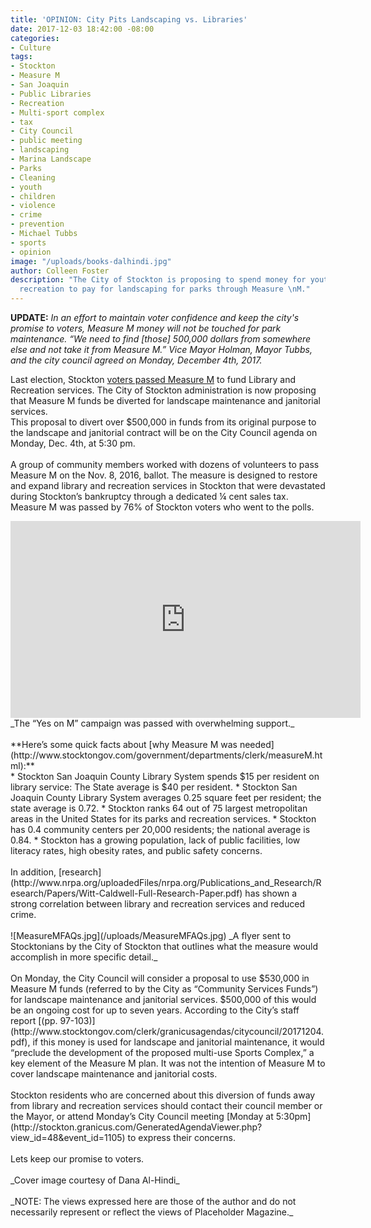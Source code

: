 ```yaml
---
title: 'OPINION: City Pits Landscaping vs. Libraries'
date: 2017-12-03 18:42:00 -08:00
categories:
- Culture
tags:
- Stockton
- Measure M
- San Joaquin
- Public Libraries
- Recreation
- Multi-sport complex
- tax
- City Council
- public meeting
- landscaping
- Marina Landscape
- Parks
- Cleaning
- youth
- children
- violence
- crime
- prevention
- Michael Tubbs
- sports
- opinion
image: "/uploads/books-dalhindi.jpg"
author: Colleen Foster
description: "The City of Stockton is proposing to spend money for youth sports and
  recreation to pay for landscaping for parks through Measure \nM."
---
```


**UPDATE:** _In an effort to maintain voter confidence and keep the city's promise to voters, Measure M money will not be touched for park maintenance. “We need to find [those] 500,000 dollars from somewhere else and not take it from Measure M.” Vice Mayor Holman, Mayor Tubbs, and the city council agreed on Monday, December 4th, 2017._ 

Last election, Stockton [voters passed Measure M](http://votersedge.org/ca/en/ballot/election/area/42/measures/measure/2154?election_authority_id=39) to fund Library and Recreation services. The City of Stockton administration is now proposing that Measure M funds be diverted for landscape maintenance and janitorial services. 
<br>
This proposal to divert over $500,000 in funds from its original purpose to the landscape and janitorial contract will be on the City Council agenda on Monday, Dec. 4th, at 5:30 pm.
<br>  
A group of community members worked with dozens of volunteers to pass Measure M on the Nov. 8, 2016, ballot. The measure is designed to restore and expand library and recreation services in Stockton that were devastated during Stockton’s bankruptcy through a dedicated ¼ cent sales tax. Measure M was passed by 76% of Stockton voters who went to the polls.
<br>
<iframe width="560" height="315" src="https://www.youtube.com/embed/6VIMfshUA8g" frameborder="0" allowfullscreen></iframe>
_The “Yes on M” campaign was passed with overwhelming support._
<br>
<br>
**Here’s some quick facts about [why Measure M was needed](http://www.stocktongov.com/government/departments/clerk/measureM.html):**<br>
* Stockton San Joaquin County Library System spends $15 per resident on library service: The State average is $40 per resident.
* Stockton San Joaquin County Library System averages 0.25 square feet per resident; the state average is 0.72.
* Stockton ranks 64 out of 75 largest metropolitan areas in the United States for its parks and recreation services.
* Stockton has 0.4 community centers per 20,000 residents; the national average is 0.84.
* Stockton has a growing population, lack of public facilities, low literacy rates, high obesity rates, and public safety concerns.  <br>
<br>
In addition, [research](http://www.nrpa.org/uploadedFiles/nrpa.org/Publications_and_Research/Research/Papers/Witt-Caldwell-Full-Research-Paper.pdf) has shown a strong correlation between library and recreation services and reduced crime.<br>
<br>
![MeasureMFAQs.jpg](/uploads/MeasureMFAQs.jpg)
_A flyer sent to Stocktonians by the City of Stockton that outlines what the measure would accomplish in more specific detail._<br>
<br>
On Monday, the City Council will consider a proposal to use $530,000 in Measure M funds (referred to by the City as “Community Services Funds”) for landscape maintenance and janitorial services. $500,000 of this would be an ongoing cost for up to seven years. According to the City’s staff report [(pp. 97-103)](http://www.stocktongov.com/clerk/granicusagendas/citycouncil/20171204.pdf), if this money is used for landscape and janitorial maintenance, it would “preclude the development of the proposed multi-use Sports Complex,” a key element of the Measure M plan. It was not the intention of Measure M to cover landscape maintenance and janitorial costs.<br>
<br>
Stockton residents who are concerned about this diversion of funds away from library and recreation services should contact their council member or the Mayor, or attend Monday’s City Council meeting [Monday at 5:30pm](http://stockton.granicus.com/GeneratedAgendaViewer.php?view_id=48&event_id=1105) to express their concerns.
<br><br>
Lets keep our promise to voters.<br>
<br>
_Cover image courtesy of Dana Al-Hindi_
<br><br>
_NOTE: The views expressed here are those of the author and do not necessarily represent or reflect the views of Placeholder Magazine._